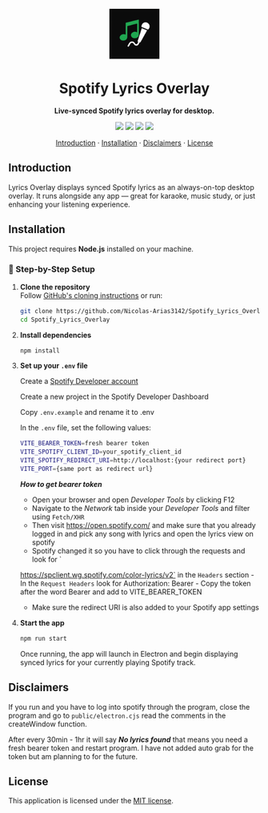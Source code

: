<p align="center">
  <img src="./src/assets/icon.png" width="100" alt="Lyrics Overlay logo" />
</p>

<h1 align="center">Spotify Lyrics Overlay</h1>
<p align="center"><strong>Live-synced Spotify lyrics overlay for desktop.</strong></p>

<p align="center">
  <img src="https://img.shields.io/badge/status-beta-yellow" />
  <img src="https://img.shields.io/badge/license-MIT-green" />
  <img src="https://img.shields.io/badge/electron-%5E28.0.0-blue" />
  <img src="https://img.shields.io/badge/react-%5E18.0.0-blue" />
</p>

<p align="center">
  <a href="#introduction">Introduction</a> · 
  <a href="#installation">Installation</a> · 
  <a href="#disclaimers">Disclaimers</a> · 
  <a href="#license">License</a> 
</p>

## Introduction

Lyrics Overlay displays synced Spotify lyrics as an always-on-top desktop overlay. It runs alongside any app — great for karaoke, music study, or just enhancing your listening experience.

## Installation

This project requires **Node.js** installed on your machine.

### 🧩 Step-by-Step Setup

1.  **Clone the repository**  
    Follow [GitHub's cloning instructions](https://docs.github.com/en/repositories/creating-and-managing-repositories/cloning-a-repository) or run:
    ```bash
    git clone https://github.com/Nicolas-Arias3142/Spotify_Lyrics_Overlay.git
    cd Spotify_Lyrics_Overlay
    ```
2.  **Install dependencies**
    ```bash
    npm install
    ```
3.  **Set up your `.env` file**

    Create a [Spotify Developer account](https://developer.spotify.com)

    Create a new project in the Spotify Developer Dashboard

    Copy `.env.example` and rename it to .env

    In the `.env` file, set the following values:

    ```bash
    VITE_BEARER_TOKEN=fresh bearer token
    VITE_SPOTIFY_CLIENT_ID=your_spotify_client_id
    VITE_SPOTIFY_REDIRECT_URI=http://localhost:{your redirect port}
    VITE_PORT={same port as redirect url}
    ```

    **_How to get bearer token_**

    - Open your browser and open _Developer Tools_ by clicking F12
    - Navigate to the _Network_ tab inside your _Developer Tools_ and filter using `Fetch/XHR`
    - Then visit https://open.spotify.com/ and make sure that you already logged in and pick any song with lyrics and open the lyrics view on spotify
    - Spotify changed it so you have to click through the requests and look for `

    https://spclient.wg.spotify.com/color-lyrics/v2` in the `Headers` section - In the `Request Headers` look for Authorization: Bearer - Copy the token after the word Bearer and add to VITE_BEARER_TOKEN

    - Make sure the redirect URI is also added to your Spotify app settings

4.  **Start the app**
    ```bash
    npm run start
    ```
    Once running, the app will launch in Electron and begin displaying synced lyrics for your currently playing Spotify track.

## Disclaimers

If you run and you have to log into spotify through the program, close the program and go to `public/electron.cjs` read the comments in the createWindow function.

After every 30min - 1hr it will say **_*No lyrics found*_** that means you need a fresh bearer token and restart program. I have not added auto grab for the token but am planning to for the future.

## License

This application is licensed under the [MIT license](https://github.com/Nicolas-Arias3142/Spotify_Lyrics_Overlay/blob/main/LICENSE).
